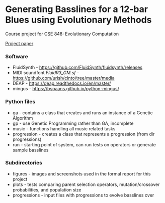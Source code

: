 # Generating Basslines for a 12-bar Blues using Evolutionary Methods
Course project for CSE 848: Evolutionary Computation

[Project paper](final_paper.pdf)

### Software
* FluidSynth - https://github.com/FluidSynth/fluidsynth/releases
* MIDI soundfont *FluidR3_GM.sf* - https://github.com/urish/cinto/tree/master/media
* DEAP - https://deap.readthedocs.io/en/master/
* mingus - https://bspaans.github.io/python-mingus/

### Python files
* ga - contains a class that creates and runs an instance of a Genetic Algorithm
* gp - use Genetic Programming rather than GA, incomplete
* music - functions handling all music related tasks
* progression - creates a class that represents a progression (from dir progressions)
* run - starting point of system, can run tests on operators or generate sample basslines

### Subdirectories
* figures - images and screenshots used in the formal report for this project
* plots - tests comparing parent selection operators, mutation/crossover probabilities, and population size
* progressions - input files with progressions to evolve basslines over
